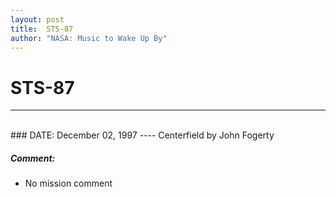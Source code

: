 ```yaml
---
layout: post
title:  STS-87
author: "NASA: Music to Wake Up By"
---
```


# STS-87
----
<br/>
### DATE: December 02, 1997
----
Centerfield by John Fogerty

##### Comment:
* No mission comment
